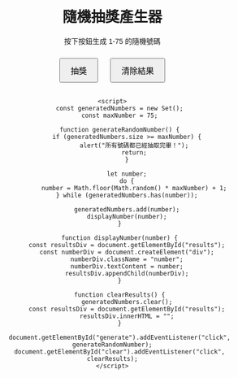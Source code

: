 <!DOCTYPE html>
<html lang="zh-Hant">
<head>
    <meta charset="UTF-8">
    <meta name="viewport" content="width=device-width, initial-scale=1.0">
    <title>隨機抽獎產生器</title>
    <style>
        body {
            font-family: Arial, sans-serif;
            text-align: center;
            margin: 20px;
        }
        #results {
            margin-top: 20px;
            font-size: 18px;
        }
        .number {
            display: inline-block;
            margin: 5px;
            padding: 10px;
            border: 1px solid #ddd;
            border-radius: 5px;
            background-color: #f0f8ff;
            font-size: 20px;
        }
        button {
            margin: 10px;
            padding: 10px 20px;
            font-size: 16px;
            cursor: pointer;
        }
    </style>
</head>
<body>
    <h1>隨機抽獎產生器</h1>
    <p>按下按鈕生成 1-75 的隨機號碼</p>
    <button id="generate">抽獎</button>
    <button id="clear">清除結果</button>
    <div id="results"></div>

    <script>
        const generatedNumbers = new Set();
        const maxNumber = 75;

        function generateRandomNumber() {
            if (generatedNumbers.size >= maxNumber) {
                alert("所有號碼都已經抽取完畢！");
                return;
            }

            let number;
            do {
                number = Math.floor(Math.random() * maxNumber) + 1;
            } while (generatedNumbers.has(number));

            generatedNumbers.add(number);
            displayNumber(number);
        }

        function displayNumber(number) {
            const resultsDiv = document.getElementById("results");
            const numberDiv = document.createElement("div");
            numberDiv.className = "number";
            numberDiv.textContent = number;
            resultsDiv.appendChild(numberDiv);
        }

        function clearResults() {
            generatedNumbers.clear();
            const resultsDiv = document.getElementById("results");
            resultsDiv.innerHTML = "";
        }

        document.getElementById("generate").addEventListener("click", generateRandomNumber);
        document.getElementById("clear").addEventListener("click", clearResults);
    </script>
</body>
</html>
